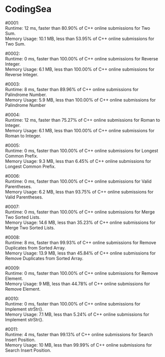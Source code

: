 # CodingSea

#0001:  
Runtime: 12 ms, faster than 80.90% of C++ online submissions for Two Sum.  
Memory Usage: 10.1 MB, less than 53.95% of C++ online submissions for Two Sum.  

#0002:  
Runtime: 0 ms, faster than 100.00% of C++ online submissions for Reverse Integer.  
Memory Usage: 6.1 MB, less than 100.00% of C++ online submissions for Reverse Integer.  

#0003:  
Runtime: 8 ms, faster than 89.96% of C++ online submissions for Palindrome Number.  
Memory Usage: 5.9 MB, less than 100.00% of C++ online submissions for Palindrome Number  

#0004:  
Runtime: 12 ms, faster than 75.27% of C++ online submissions for Roman to Integer.  
Memory Usage: 6.1 MB, less than 100.00% of C++ online submissions for Roman to Integer.  

#0005:  
Runtime: 0 ms, faster than 100.00% of C++ online submissions for Longest Common Prefix.  
Memory Usage: 9.3 MB, less than 6.45% of C++ online submissions for Longest Common Prefix.  
  
#0006:  
Runtime: 0 ms, faster than 100.00% of C++ online submissions for Valid Parentheses.  
Memory Usage: 6.2 MB, less than 93.75% of C++ online submissions for Valid Parentheses.  

#0007:  
Runtime: 0 ms, faster than 100.00% of C++ online submissions for Merge Two Sorted Lists.  
Memory Usage: 14.6 MB, less than 35.23% of C++ online submissions for Merge Two Sorted Lists.  

#0008:  
Runtime: 8 ms, faster than 99.93% of C++ online submissions for Remove Duplicates from Sorted Array.  
Memory Usage: 13.9 MB, less than 45.84% of C++ online submissions for Remove Duplicates from Sorted Array.  

#0009:  
Runtime: 0 ms, faster than 100.00% of C++ online submissions for Remove Element.  
Memory Usage: 9 MB, less than 44.78% of C++ online submissions for Remove Element.  

#0010:  
Runtime: 0 ms, faster than 100.00% of C++ online submissions for Implement strStr().  
Memory Usage: 7.1 MB, less than 5.24% of C++ online submissions for Implement strStr().  

#0011:  
Runtime: 4 ms, faster than 99.13% of C++ online submissions for Search Insert Position.  
Memory Usage: 10 MB, less than 99.99% of C++ online submissions for Search Insert Position.  

